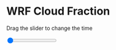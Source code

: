 <h1>WRF  Cloud Fraction </h1>
<p>Drag the slider to change the time</p>

<div class="slidecontainer">
<input oninput='setImage(this)' class="slider" type="range" min="0" max="25" value="0" step="1" />
<img id='img'/>
</div>

<script>
var img = document.getElementById('img');
var img_array = ['/assets/images/wrf/cf_wrfout_d01_2020-07-10_12:00:00.png',
'/assets/images/wrf/cf_wrfout_d01_2020-07-10_13:00:00.png',
'/assets/images/wrf/cf_wrfout_d01_2020-07-10_14:00:00.png',
'/assets/images/wrf/cf_wrfout_d01_2020-07-10_15:00:00.png',
'/assets/images/wrf/cf_wrfout_d01_2020-07-10_16:00:00.png',
'/assets/images/wrf/cf_wrfout_d01_2020-07-10_17:00:00.png',
'/assets/images/wrf/cf_wrfout_d01_2020-07-10_18:00:00.png',
'/assets/images/wrf/cf_wrfout_d01_2020-07-10_19:00:00.png',
'/assets/images/wrf/cf_wrfout_d01_2020-07-10_20:00:00.png',
'/assets/images/wrf/cf_wrfout_d01_2020-07-10_21:00:00.png',
'/assets/images/wrf/cf_wrfout_d01_2020-07-10_22:00:00.png',
'/assets/images/wrf/cf_wrfout_d01_2020-07-10_23:00:00.png',
'/assets/images/wrf/cf_wrfout_d01_2020-07-11_00:00:00.png',
'/assets/images/wrf/cf_wrfout_d01_2020-07-11_01:00:00.png',
'/assets/images/wrf/cf_wrfout_d01_2020-07-11_02:00:00.png',
'/assets/images/wrf/cf_wrfout_d01_2020-07-11_03:00:00.png',
'/assets/images/wrf/cf_wrfout_d01_2020-07-11_04:00:00.png',
'/assets/images/wrf/cf_wrfout_d01_2020-07-11_05:00:00.png',
'/assets/images/wrf/cf_wrfout_d01_2020-07-11_06:00:00.png',
'/assets/images/wrf/cf_wrfout_d01_2020-07-11_07:00:00.png',
'/assets/images/wrf/cf_wrfout_d01_2020-07-11_08:00:00.png',
'/assets/images/wrf/cf_wrfout_d01_2020-07-11_09:00:00.png',
'/assets/images/wrf/cf_wrfout_d01_2020-07-11_10:00:00.png',
'/assets/images/wrf/cf_wrfout_d01_2020-07-11_11:00:00.png',
'/assets/images/wrf/cf_wrfout_d01_2020-07-11_12:00:00.png',];
function setImage(obj)
{
        var value = obj.value;
        img.src = img_array[value];

}
</script>
